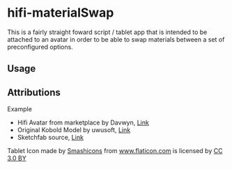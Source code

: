 # hifi-materialSwap

<p>
  This is a fairly straight foward script / tablet app that is intended to be attached to an avatar in order to be able to swap materials between a set of preconfigured options.
</p>
<h2>Usage</h2>



<h2>Attributions</h2>
Example 
<ul>
  <li>Hifi Avatar from marketplace by Davwyn, <a href="https://highfidelity.com/marketplace/items/b641bdd6-5328-4b94-82eb-ab8b63d19ca0">Link</a></li>
<li>Original Kobold Model by uwusoft, <a href="https://uwusoft.itch.io/kobold-model">Link</a></li>
<li>Sketchfab source, <a href="https://sketchfab.com/models/dfc842cf4c2041e4bd56a0c79e2fc162">Link</a></li>
</ul>
<p>Tablet Icon made by <a href="https://www.flaticon.com/authors/smashicons" title="Smashicons">Smashicons</a> from <a href="https://www.flaticon.com/" title="Flaticon">www.flaticon.com</a> is licensed by <a href="http://creativecommons.org/licenses/by/3.0/" title="Creative Commons BY 3.0" target="_blank">CC 3.0 BY</a></p>
